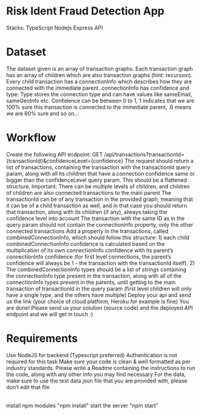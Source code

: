# Risk Ident Fraud Detection App

Stacks: 
TypeScript
Nodejs
Express
API


# Dataset
The dataset given is an array of transaction graphs.
Each transaction graph has an array of children which are also transaction graphs (hint: recursion).
Every child transaction has a connectionInfo which describes how they are connected with the immediate parent.
connectionInfo has confidence and type:
Type stores the connection type and can have values like sameEmail, sameGeoInfo etc.
Confidence can be between 0 to 1, 1 indicates that we are 100% sure this transaction is connected to the immediate parent, .6 means we are 60% sure and so on...

# Workflow
Create the following API endpoint:
GET /api/transactions?transactionId={transactionId}&confidenceLevel={confidence}
The request should return a list of transactions, containing the transaction with the transactionId query param, along with all its children that have a connection confidence same or bigger than the confidenceLevel query param. This should be a flattened structure.
Important:
There can be multiple levels of children, and children of children are also connected transactions to the main parent
The transactionId can be of any transaction in the provided graph, meaning that it can be of a child transaction as well, and in that case you should return that transaction, along with its children (if any), always taking the confidence level into account
The transaction with the same ID as in the query param should not contain the connectionInfo property, only the other connected transactions
Add a property in the transactions, called combinedConnectionInfo, which should follow this structure: 1) each child combinedConnectionInfo confidence is calculated based on the multiplication of its own connectionInfo confidence with its parent’s connectionInfo confidence (for first level connections, the parent’s confidence will always be 1 - the transaction with the transactionId itself). 2) The combinedConnectionInfo types should be a list of strings containing the connectionInfo type present in the transaction, along with all of the connectionInfo types present in the parents, until getting to the main transaction of transactionId in the query param (first level children will only have a single type, and the others have multiple) 
Deploy your api and send us the link (your choice of cloud platform, Heroku for example is fine)
You are done! Please send us your solution (source code) and the deployed API endpoint and we will get in touch :)

# Requirements
Use NodeJS for backend (Typescript preferred)
Authentication is not required for this task
Make sure your code is clean & well formatted as per industry standards.
Please write a Readme containing the instructions to run the code, along with any other info you may find necessary
For the data, make sure to use the test data json file that you are provided with, please don’t edit that file

######
install npm modules  "npm install" 
start the server "npm start"
